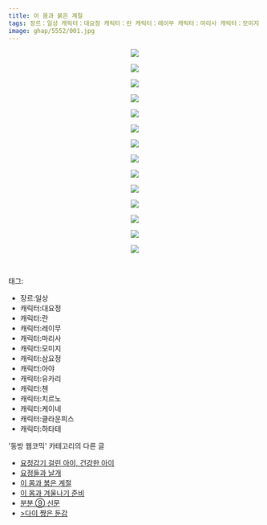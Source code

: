 ```yaml
---
title: 이 몸과 붉은 계절
tags: 장르：일상 캐릭터：대요정 캐릭터：란 캐릭터：레이무 캐릭터：마리사 캐릭터：모미지 캐릭터：삼요정 캐릭터：아야 캐릭터：유카리 캐릭터：첸 캐릭터：치르노 캐릭터：케이네 캐릭터：클라운피스 캐릭터：하타테 동방_웹코믹
image: ghap/5552/001.jpg
---
```

<div class="article">
<p style="text-align: center; clear: none; float: none;"><img src="{{ site.nasurl }}/ghap/5552/001.jpg"/></p>
<p style="text-align: center; clear: none; float: none;"><img src="{{ site.nasurl }}/ghap/5552/002.jpg"/></p>
<p style="text-align: center; clear: none; float: none;"><img src="{{ site.nasurl }}/ghap/5552/003.jpg"/></p>
<p style="text-align: center; clear: none; float: none;"><img src="{{ site.nasurl }}/ghap/5552/004.jpg"/></p>
<p style="text-align: center; clear: none; float: none;"><img src="{{ site.nasurl }}/ghap/5552/005.jpg"/></p>
<p style="text-align: center; clear: none; float: none;"><img src="{{ site.nasurl }}/ghap/5552/006.jpg"/></p>
<p style="text-align: center; clear: none; float: none;"><img src="{{ site.nasurl }}/ghap/5552/007.jpg"/></p>
<p style="text-align: center; clear: none; float: none;"><img src="{{ site.nasurl }}/ghap/5552/008.jpg"/></p>
<p style="text-align: center; clear: none; float: none;"><img src="{{ site.nasurl }}/ghap/5552/009.jpg"/></p>
<p style="text-align: center; clear: none; float: none;"><img src="{{ site.nasurl }}/ghap/5552/010.jpg"/></p>
<p style="text-align: center; clear: none; float: none;"><img src="{{ site.nasurl }}/ghap/5552/011.jpg"/></p>
<p style="text-align: center; clear: none; float: none;"><img src="{{ site.nasurl }}/ghap/5552/012.jpg"/></p>
<p style="text-align: center; clear: none; float: none;"><img src="{{ site.nasurl }}/ghap/5552/013.jpg"/></p>
<p style="text-align: center; clear: none; float: none;"><img src="{{ site.nasurl }}/ghap/5552/014.jpg"/></p>
<p><br/></p>
</div><div class="tagTrail">
<p>태그: </p>
<ul>
<li>장르:일상</li>
<li>캐릭터:대요정</li>
<li>캐릭터:란</li>
<li>캐릭터:레이무</li>
<li>캐릭터:마리사</li>
<li>캐릭터:모미지</li>
<li>캐릭터:삼요정</li>
<li>캐릭터:아야</li>
<li>캐릭터:유카리</li>
<li>캐릭터:첸</li>
<li>캐릭터:치르노</li>
<li>캐릭터:케이네</li>
<li>캐릭터:클라운피스</li>
<li>캐릭터:하타테</li>
</ul>
</div><div class="another">
<p>'동방 웹코믹' 카테고리의 다른 글</p>
<ul>
<li><a href="/2019-01-10-ghap_5554">요정감기 걸린 아이, 건강한 아이</a></li>
<li><a href="/2019-01-10-ghap_5553">요정들과 날개</a></li>
<li><a href="/2019-01-10-ghap_5552">이 몸과 붉은 계절</a></li>
<li><a href="/2019-01-10-ghap_5551">이 몸과 겨울나기 준비</a></li>
<li><a href="/2019-01-10-ghap_5550">분분 ⑨ 신문</a></li>
<li><a href="/2019-01-10-ghap_5549">&gt;다이 쨩은 둔감</a></li>
</ul><br/>
</div>